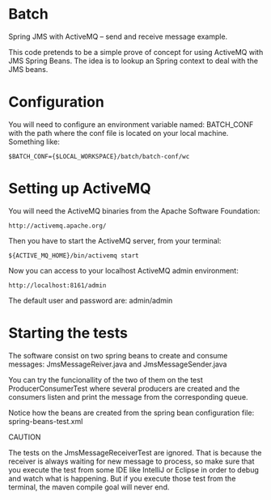 # Batch
Spring JMS with ActiveMQ – send and receive message example.

This code pretends to be a simple prove of concept for using ActiveMQ with JMS Spring Beans. The idea is to lookup an Spring context to deal with the JMS beans.

# Configuration
You will need to configure an environment variable named: BATCH_CONF with the path where the conf file is located on your local machine. Something like:

```$BATCH_CONF={$LOCAL_WORKSPACE}/batch/batch-conf/wc```

# Setting up ActiveMQ
You will need the ActiveMQ binaries from the Apache Software Foundation:

```http://activemq.apache.org/```

Then you have to start the ActiveMQ server, from your terminal:

```${ACTIVE_MQ_HOME}/bin/activemq start```

Now you can access to your localhost ActiveMQ admin environment:

```http://localhost:8161/admin```

The default user and password are: admin/admin

# Starting the tests
The software consist on two spring beans to create and consume messages: JmsMessageReiver.java and JmsMessageSender.java

You can try the funcionallity of the two of them on the test ProducerConsumerTest where several producers are created and the consumers listen and print the message from the corresponding queue.

Notice how the beans are created from the spring bean configuration file: spring-beans-test.xml

CAUTION

The tests on the JmsMessageReceiverTest are ignored. That is because the receiver is always waiting for new message to process, so make sure that you execute the test from some IDE like IntelliJ or Eclipse in order to debug and watch what is happening. But if you execute those test from the terminal, the maven compile goal will never end.



